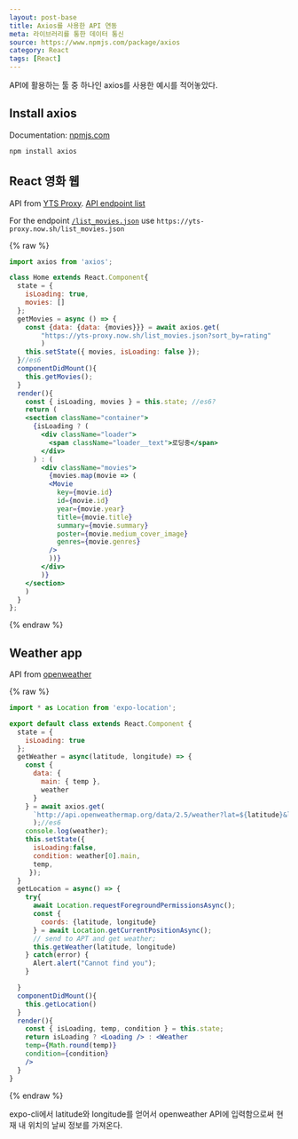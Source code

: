 ```yaml
---
layout: post-base
title: Axios를 사용한 API 연동 
meta: 라이브러리를 통한 데이터 통신
source: https://www.npmjs.com/package/axios
category: React
tags: [React]
---
```

API에 활용하는 툴 중 하나인 axios를 사용한 예시를 적어놓았다.

## Install axios

Documentation: [npmjs.com](https://www.npmjs.com/package/axios)

```jsx
npm install axios
```

## React 영화 웹

API from [YTS Proxy](https://github.com/serranoarevalo/yts-proxy). [API endpoint list](https://yts.mx/api)

For the endpoint [`/list_movies.json`](https://yts.mx/api#list_movies) use `https://yts-proxy.now.sh/list_movies.json`

{% raw %}

```jsx
import axios from 'axios';

class Home extends React.Component{
  state = {
    isLoading: true,
    movies: []
  };
  getMovies = async () => {
    const {data: {data: {movies}}} = await axios.get(
        "https://yts-proxy.now.sh/list_movies.json?sort_by=rating"
        )
    this.setState({ movies, isLoading: false });
  }//es6
  componentDidMount(){
    this.getMovies();
  }
  render(){
    const { isLoading, movies } = this.state; //es6?
    return (
    <section className="container">
      {isLoading ? (
        <div className="loader">
          <span className="loader__text">로딩중</span>  
        </div>
      ) : (
        <div className="movies">
          {movies.map(movie => (
          <Movie
            key={movie.id}
            id={movie.id} 
            year={movie.year} 
            title={movie.title} 
            summary={movie.summary} 
            poster={movie.medium_cover_image} 
            genres={movie.genres} 
          />
          ))}
        </div>
        )}
    </section>
    )
  }
};
```

{% endraw %}

## Weather app

API from [openweather](https://openweathermap.org/api)

{% raw %}

```jsx
import * as Location from 'expo-location';

export default class extends React.Component {
  state = {
    isLoading: true
  };
  getWeather = async(latitude, longitude) => {
    const { 
      data: {
        main: { temp },
        weather
      }  
    } = await axios.get(
      `http://api.openweathermap.org/data/2.5/weather?lat=${latitude}&lon=${longitude}&appid=${API_KEY}&units=metric`
      );//es6
    console.log(weather);
    this.setState({ 
      isLoading:false, 
      condition: weather[0].main,
      temp,
     });
  }
  getLocation = async() => {
    try{
      await Location.requestForegroundPermissionsAsync();
      const {
        coords: {latitude, longitude}
      } = await Location.getCurrentPositionAsync();
      // send to APT and get weather;
      this.getWeather(latitude, longitude)
    } catch(error) {
      Alert.alert("Cannot find you");
    }

  }
  componentDidMount(){
    this.getLocation()
  }
  render(){
    const { isLoading, temp, condition } = this.state;
    return isLoading ? <Loading /> : <Weather 
    temp={Math.round(temp)} 
    condition={condition}
    />
  }
}
```

{% endraw %}

expo-cli에서 latitude와 longitude를 얻어서 openweather API에 입력함으로써 현재 내 위치의 날씨 정보를 가져온다.
